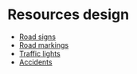# Resources design

* [Road signs](road_signs.md)
* [Road markings](road_markings.md)
* [Traffic lights](traffic_lights.md)
* [Accidents](accidents.md)


